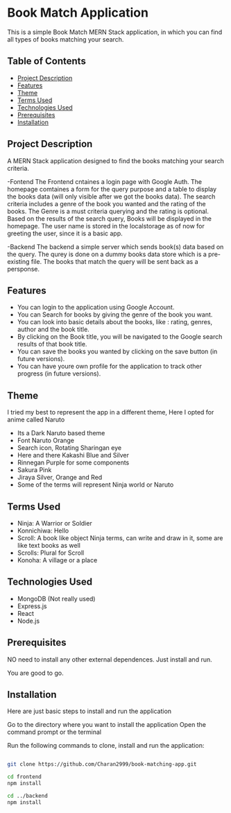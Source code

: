 # Book Match Application

This is a simple Book Match MERN Stack application, in which you can find all types of books matching your search.

## Table of Contents

- [Project Description](#project-description)
- [Features](#features)
- [Theme](#theme)
- [Terms Used](#terms-used)
- [Technologies Used](#technologies-used)
- [Prerequisites](#prerequisites)
- [Installation](#installation)


## Project Description

A MERN Stack application designed to find the books matching your search criteria.

-Fontend
The Frontend cntaines a login page with Google Auth.
The homepage comtaines a form for the query purpose and a table to display the books data (will only visible after we got the books data).
The search criteria includes a genre of the book you wanted and the rating of the books.
The Genre is a must criteria querying and the rating is optional.
Based on the results of the search query, Books will be displayed in the homepage.
The user name is stored in the localstorage as of now for greeting the user, since it is a basic app.

-Backend
The backend a simple server which sends book(s) data based on the query.
The qurey is done on a dummy books data store which is a pre-existing file.
The books that match the query will be sent back as a persponse.

## Features

- You can login to the application using Google Account.
- You can Search for books by giving the genre of the book you want.
- You can look into basic details about the books, like : rating, genres, author and the book title.
- By clicking on the Book title, you will be navigated to the Google search results of that book title.
- You can save the books you wanted by clicking on the save button (in future versions).
- You can have youre own profile for the application to track other progress (in future versions).

## Theme

I tried my best to represent the app in a different theme, Here I opted for anime called Naruto

- Its a Dark Naruto based theme
- Font Naruto Orange
- Search icon, Rotating Sharingan eye
- Here and there Kakashi Blue and Silver
- Rinnegan Purple for some components
- Sakura Pink
- Jiraya Silver, Orange and Red
- Some of the terms will represent Ninja world or Naruto

## Terms Used

- Ninja: A Warrior or Soldier 
- Konnichiwa: Hello
- Scroll: A book like object Ninja terms, can write and draw in it, some are like text books as well
- Scrolls: Plural for Scroll 
- Konoha: A village or a place

## Technologies Used

- MongoDB (Not really used)
- Express.js
- React
- Node.js

## Prerequisites

NO need to install any other external dependences.
Just install and run.

You are good to go.

## Installation

Here are just basic steps to install and run the application

Go to the directory where you want to install the application
Open the command prompt or the terminal

Run the following commands to clone, install and run the application:

```bash

git clone https://github.com/Charan2999/book-matching-app.git

cd frontend
npm install

cd ../backend
npm install
```
